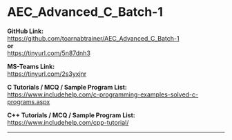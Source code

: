 # AEC_Advanced_C_Batch-1

**GitHub Link:**<br>
https://github.com/toarnabtrainer/AEC_Advanced_C_Batch-1 <br>
**or**<br>
https://tinyurl.com/5n87dnh3

**MS-Teams Link:** <br>
https://tinyurl.com/2s3yxjnr

**C Tutorials / MCQ / Sample Program List:** <br>
https://www.includehelp.com/c-programming-examples-solved-c-programs.aspx

**C++ Tutorials / MCQ / Sample Program List:** <br>
https://www.includehelp.com/cpp-tutorial/

<hr>
